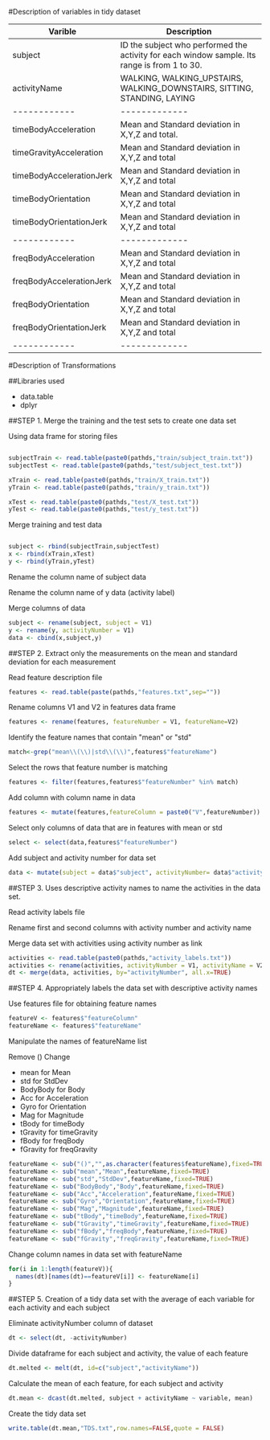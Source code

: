 #Description of variables in tidy dataset

Varible | Description
------------ | -------------
subject | ID the subject who performed the activity for each window sample. Its range is from 1 to 30.
activityName |  WALKING, WALKING_UPSTAIRS, WALKING_DOWNSTAIRS, SITTING, STANDING, LAYING
------------ | -------------
timeBodyAcceleration |Mean and Standard deviation in X,Y,Z and total.  
timeGravityAcceleration | Mean and Standard deviation in X,Y,Z and total
timeBodyAccelerationJerk| Mean and Standard deviation in X,Y,Z and total
timeBodyOrientation | Mean and Standard deviation in X,Y,Z and total
timeBodyOrientationJerk | Mean and Standard deviation in X,Y,Z and total
------------ | -------------
freqBodyAcceleration | Mean and Standard deviation in X,Y,Z and total 
freqBodyAccelerationJerk | Mean and Standard deviation in X,Y,Z and total
freqBodyOrientation | Mean and Standard deviation in X,Y,Z and total
freqBodyOrientationJerk | Mean and Standard deviation in X,Y,Z and total
------------ | -------------


#Description of Transformations

##Libraries used

* data.table
* dplyr

##STEP 1. Merge the training and the test sets to create one data set

Using data frame for storing files

```R

subjectTrain <- read.table(paste0(pathds,"train/subject_train.txt"))
subjectTest <- read.table(paste0(pathds,"test/subject_test.txt"))

xTrain <- read.table(paste0(pathds,"train/X_train.txt"))
yTrain <- read.table(paste0(pathds,"train/y_train.txt"))

xTest <- read.table(paste0(pathds,"test/X_test.txt"))
yTest <- read.table(paste0(pathds,"test/y_test.txt"))
```

Merge training and test data

```R

subject <- rbind(subjectTrain,subjectTest)
x <- rbind(xTrain,xTest)
y <- rbind(yTrain,yTest)
```

Rename the column name of subject data 

Rename the column name of y data (activity label) 

Merge columns of data

```R
subject <- rename(subject, subject = V1)
y <- rename(y, activityNumber = V1)
data <- cbind(x,subject,y)
```

##STEP 2. Extract only the measurements on the mean and standard deviation for each measurement

Read feature description file
```R
features <- read.table(paste(pathds,"features.txt",sep=""))
```
Rename columns V1 and V2 in features data frame
```R
features <- rename(features, featureNumber = V1, featureName=V2)
```
Identify the feature names that contain "mean" or "std"
```R
match<-grep("mean\\(\\)|std\\(\\)",features$"featureName")
```
Select the rows that feature number is matching
```R
features <- filter(features,features$"featureNumber" %in% match)
```
Add column with column name in data
```R 
features <- mutate(features,featureColumn = paste0("V",featureNumber))
```
Select only columns of data that are in features with mean or std
```R
select <- select(data,features$"featureNumber")
```
Add subject and activity number for data set
```R
data <- mutate(subject = data$"subject", activityNumber= data$"activityNumber", select)
```

##STEP 3. Uses descriptive activity names to name the activities in the data set.

Read activity labels file

Rename first and second columns with activity number and activity name

Merge data set with activities using activity number as link

```R
activities <- read.table(paste0(pathds,"activity_labels.txt"))
activities <- rename(activities, activityNumber = V1, activityName = V2)
dt <- merge(data, activities, by="activityNumber", all.x=TRUE)
```

##STEP 4. Appropriately labels the data set with descriptive activity names

Use features file for obtaining feature names
```R
featureV <- features$"featureColumn"
featureName <- features$"featureName"
```
Manipulate the names of featureName list

Remove ()
Change 
- mean for Mean
- std for StdDev
- BodyBody for Body
- Acc for Acceleration
- Gyro for Orientation
- Mag for Magnitude
- tBody for timeBody
- tGravity for timeGravity
- fBody for freqBody
- fGravity for freqGravity
```R
featureName <- sub("()","",as.character(features$featureName),fixed=TRUE)
featureName <- sub("mean","Mean",featureName,fixed=TRUE)
featureName <- sub("std","StdDev",featureName,fixed=TRUE)
featureName <- sub("BodyBody","Body",featureName,fixed=TRUE)
featureName <- sub("Acc","Acceleration",featureName,fixed=TRUE)
featureName <- sub("Gyro","Orientation",featureName,fixed=TRUE)
featureName <- sub("Mag","Magnitude",featureName,fixed=TRUE)
featureName <- sub("tBody","timeBody",featureName,fixed=TRUE)
featureName <- sub("tGravity","timeGravity",featureName,fixed=TRUE)
featureName <- sub("fBody","freqBody",featureName,fixed=TRUE)
featureName <- sub("fGravity","freqGravity",featureName,fixed=TRUE)
```
Change column names in data set with featureName
```R
for(i in 1:length(featureV)){
  names(dt)[names(dt)==featureV[i]] <- featureName[i]
}
```

##STEP 5. Creation of a tidy data set with the average of each variable for each activity and each subject

Eliminate activityNumber column of dataset
```R
dt <- select(dt, -activityNumber)
```
Divide dataframe for each subject and activity, the value of each feature 
```R
dt.melted <- melt(dt, id=c("subject","activityName"))
```

Calculate the mean of each feature, for each subject and activity 
```R
dt.mean <- dcast(dt.melted, subject + activityName ~ variable, mean)
```
Create the tidy data set
```R
write.table(dt.mean,"TDS.txt",row.names=FALSE,quote = FALSE)
```

